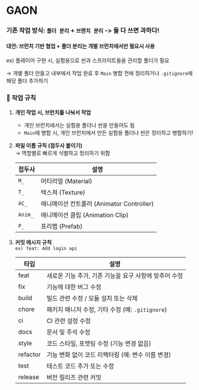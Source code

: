 # GAON

### **기존 작업 방식: `폴더 분리` + `브랜치 분리`** -> 둘 다 쓰면 과하다!
#### 대안: 브런치 기반 협업 + 폴더 분리는 개별 브런치에서만 필요시 사용
ex) 플레이어 구현 시, 실험용으로 씬과 스프라이트들을 관리할 폴더가 필요
   
   → 개별 폴더 만들고 내부에서 작업 완료 후 `Main` 병합 전에 정리하거나 `.gitignore`에 해당 폴더 추가하기

### 📁 작업 규칙

1. **개인 작업 시, 브런치를 나눠서 작업**
   - 개인 브런치에서는 실험용 폴더나 씬을 만들어도 됨
   - `Main`에 병합 시, 개인 브런치에서 만든 실험용 폴더나 씬은 정리하고 병합하기!

2. **파일 이름 규칙 (접두사 붙이기)**  
   → 역할별로 빠르게 식별하고 정리하기 위함

   | 접두사   | 설명                           |
   |----------|--------------------------------|
   | `M_`     | 머티리얼 (Material)            |
   | `T_`     | 텍스쳐 (Texture)               |
   | `AC_`    | 애니메이션 컨트롤러 (Animator Controller) |
   | `Anim_`  | 애니메이션 클립 (Animation Clip) |
   | `P_`     | 프리팹 (Prefab)                |

3. **커밋 메시지 규칙**  
   ```ex) feat: Add login api```

   | 타입     | 설명                                                                 |
   |----------|----------------------------------------------------------------------|
   | feat     | 새로운 기능 추가, 기존 기능을 요구 사항에 맞추어 수정               |
   | fix      | 기능에 대한 버그 수정                                               |
   | build    | 빌드 관련 수정 / 모듈 설치 또는 삭제                                |
   | chore    | 패키지 매니저 수정, 기타 수정 (예: `.gitignore`)                    |
   | ci       | CI 관련 설정 수정                                                   |
   | docs     | 문서 및 주석 수정                                                   |
   | style    | 코드 스타일, 포맷팅 수정 (기능 변경 없음)                          |
   | refactor | 기능 변화 없이 코드 리팩터링 (예: 변수 이름 변경)                   |
   | test     | 테스트 코드 추가 또는 수정                                          |
   | release  | 버전 릴리즈 관련 커밋                                               |
